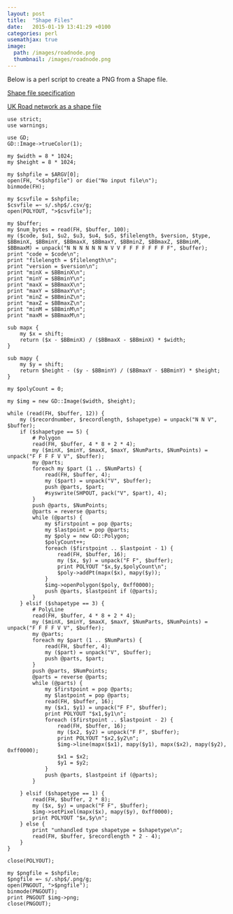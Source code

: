 ```yaml
---
layout: post
title:  "Shape Files"
date:   2015-01-19 13:41:29 +0100
categories: perl
usemathjax: true
image:
  path: /images/roadnode.png
  thumbnail: /images/roadnode.png
---
```

Below is a perl script to create a PNG from a Shape file.

[Shape file specification](/downloads/shapefile.pdf)

[UK Road network as a shape file ](/downloads/ROADNODE.zip)

    use strict;
    use warnings;

    use GD;
    GD::Image->trueColor(1);

    my $width = 8 * 1024;
    my $height = 8 * 1024;

    my $shpfile = $ARGV[0];
    open(FH, "<$shpfile") or die("No input file\n");
    binmode(FH); 

    my $csvfile = $shpfile;
    $csvfile =~ s/.shp$/.csv/g;
    open(POLYOUT, ">$csvfile");

    my $buffer;
    my $num_bytes = read(FH, $buffer, 100);
    my ($code, $u1, $u2, $u3, $u4, $u5, $filelength, $version, $type, $BBminX, $BBminY, $BBmaxX, $BBmaxY, $BBminZ, $BBmaxZ, $BBminM, $BBmaxM) = unpack("N N N N N N N V V F F F F F F F F", $buffer);
    print "code = $code\n";
    print "filelength = $filelength\n";
    print "version = $version\n";
    print "minX = $BBminX\n";
    print "minY = $BBminY\n";
    print "maxX = $BBmaxX\n";
    print "maxY = $BBmaxY\n";
    print "minZ = $BBminZ\n";
    print "maxZ = $BBmaxZ\n";
    print "minM = $BBminM\n";
    print "maxM = $BBmaxM\n";

    sub mapx {
        my $x = shift;
        return ($x - $BBminX) / ($BBmaxX - $BBminX) * $width;
    }

    sub mapy {
        my $y = shift;
        return $height - ($y - $BBminY) / ($BBmaxY - $BBminY) * $height;
    }

    my $polyCount = 0;

    my $img = new GD::Image($width, $height);

    while (read(FH, $buffer, 12)) {
        my ($recordnumber, $recordlength, $shapetype) = unpack("N N V", $buffer);
        if ($shapetype == 5) {
            # Polygon
            read(FH, $buffer, 4 * 8 + 2 * 4);
            my ($minX, $minY, $maxX, $maxY, $NumParts, $NumPoints) = unpack("F F F F V V", $buffer);
            my @parts;
            foreach my $part (1 .. $NumParts) {
                read(FH, $buffer, 4);
                my ($part) = unpack("V", $buffer);
                push @parts, $part;
                #syswrite(SHPOUT, pack("V", $part), 4);
            }
            push @parts, $NumPoints;
            @parts = reverse @parts;
            while (@parts) {
                my $firstpoint = pop @parts;
                my $lastpoint = pop @parts;
                my $poly = new GD::Polygon;
                $polyCount++;
                foreach ($firstpoint .. $lastpoint - 1) {
                    read(FH, $buffer, 16);
                    my ($x, $y) = unpack("F F", $buffer);
                    print POLYOUT "$x,$y,$polyCount\n";
                    $poly->addPt(mapx($x), mapy($y));
                }
                $img->openPolygon($poly, 0xff0000);
                push @parts, $lastpoint if (@parts);
            }
        } elsif ($shapetype == 3) {
            # PolyLine
            read(FH, $buffer, 4 * 8 + 2 * 4);
            my ($minX, $minY, $maxX, $maxY, $NumParts, $NumPoints) = unpack("F F F F V V", $buffer);
            my @parts;
            foreach my $part (1 .. $NumParts) {
                read(FH, $buffer, 4);
                my ($part) = unpack("V", $buffer);
                push @parts, $part;
            }
            push @parts, $NumPoints;
            @parts = reverse @parts;
            while (@parts) {
                my $firstpoint = pop @parts;
                my $lastpoint = pop @parts;
                read(FH, $buffer, 16);
                my ($x1, $y1) = unpack("F F", $buffer);
                print POLYOUT "$x1,$y1\n";
                foreach ($firstpoint .. $lastpoint - 2) {
                    read(FH, $buffer, 16);
                    my ($x2, $y2) = unpack("F F", $buffer);
                    print POLYOUT "$x2,$y2\n";
                    $img->line(mapx($x1), mapy($y1), mapx($x2), mapy($y2), 0xff0000);
                    $x1 = $x2;
                    $y1 = $y2;
                }
                push @parts, $lastpoint if (@parts);
            }

        } elsif ($shapetype == 1) {
            read(FH, $buffer, 2 * 8);
            my ($x, $y) = unpack("F F", $buffer);
            $img->setPixel(mapx($x), mapy($y), 0xff0000);
            print POLYOUT "$x,$y\n";
        } else {
            print "unhandled type shapetype = $shapetype\n";
            read(FH, $buffer, $recordlength * 2 - 4);
        }
    }

    close(POLYOUT);

    my $pngfile = $shpfile;
    $pngfile =~ s/.shp$/.png/g;
    open(PNGOUT, ">$pngfile");
    binmode(PNGOUT);
    print PNGOUT $img->png;
    close(PNGOUT);